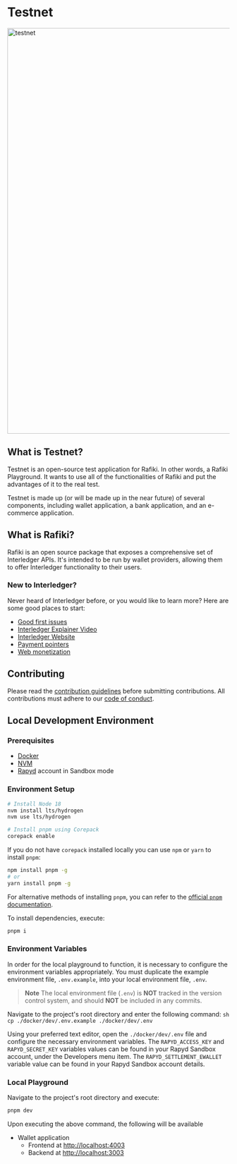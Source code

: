 # Testnet

<img width="920" alt="testnet" src="https://user-images.githubusercontent.com/117268143/220323531-538238d2-f538-4ed5-be97-163e28ebc48f.jpg">

## What is Testnet?

Testnet is an open-source test application for Rafiki. In other words, a Rafiki Playground.
It wants to use all of the functionalities of Rafiki and put the advantages of it to the real test.

Testnet is made up (or will be made up in the near future) of several components, including wallet application,
a bank application, and an e-commerce application.

## What is Rafiki?

Rafiki is an open source package that exposes a comprehensive set of
Interledger APIs. It's intended to be run by wallet providers, allowing them to
offer Interledger functionality to their users.

### New to Interledger?

Never heard of Interledger before, or you would like to learn more? Here are some good places to start:

- [Good first issues](https://github.com/interledger/testnet/contribute)
- [Interledger Explainer Video](https://twitter.com/Interledger/status/1567916000074678272)
- [Interledger Website](https://interledger.org/rfcs/0027-interledger-protocol-4/)
- [Payment pointers](https://paymentpointers.org/)
- [Web monetization](https://webmonetization.org/)

## Contributing

Please read the [contribution guidelines](.github/contributing.md) before submitting contributions. All contributions must adhere to our [code of conduct](.github/CODE_OF_CONDUCT.md).

## Local Development Environment

### Prerequisites

- [Docker](https://docs.docker.com/get-docker/)
- [NVM](https://github.com/nvm-sh/nvm)
- [Rapyd](https://www.rapyd.net) account in Sandbox mode

### Environment Setup

```sh
# Install Node 18
nvm install lts/hydrogen
nvm use lts/hydrogen

# Install pnpm using Corepack
corepack enable
```

If you do not have `corepack` installed locally you can use `npm` or `yarn` to install `pnpm`:

```sh
npm install pnpm -g
# or
yarn install pnpm -g
```

For alternative methods of installing `pnpm`, you can refer to the [official `pnpm` documentation](https://pnpm.io/installation).

To install dependencies, execute:

```sh
pnpm i
```

### Environment Variables

In order for the local playground to function, it is necessary to configure the environment variables appropriately. You must duplicate the example environment file, `.env.example`, into your local environment file, `.env`.
> **Note**
> The local environment file (`.env`) is **NOT** tracked in the version control system, and should **NOT** be included in any commits.

Navigate to the project's root directory and enter the following command:
`sh cp ./docker/dev/.env.example ./docker/dev/.env`

Using your preferred text editor, open the `./docker/dev/.env` file and configure the necessary environment variables.
The `RAPYD_ACCESS_KEY` and `RAPYD_SECRET_KEY` variables values can be found in your Rapyd Sandbox account, under the Developers menu item. The `RAPYD_SETTLEMENT_EWALLET` variable value can be found in your Rapyd Sandbox account details.

### Local Playground

Navigate to the project's root directory and execute:

```sh
pnpm dev
```

Upon executing the above command, the following will be available

- Wallet application
  - Frontend at [http://localhost:4003](http://localhost:4003)
  - Backend at [http://localhost:3003](http://localhost:3003)
